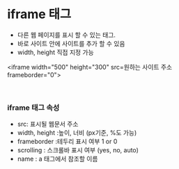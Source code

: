 # iframe 태그
- 다른 웹 페이지를 표시 할 수 있는 태그.
- 바로 사이트 안에 사이트를 추가 할 수 있음
- width, height 직접 지정 가능

\<iframe width="500" height="300" src=원하는 사이트 주소 frameborder="0"></iframe>

<br/>

### iframe 태그 속성
- src: 표시될 웹문서 주소
- width, height :높이, 너비 (px기준, %도 가능)
- frameborder :테두리 표시 여부 1 or 0
- scrolling : 스크롤바 표시 여부 (yes, no, auto)
- name : a 태그에서 참조할 이름
